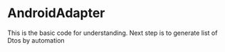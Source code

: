 # AndroidAdapter


This is the basic code for understanding.
Next step is to generate list of Dtos by automation

